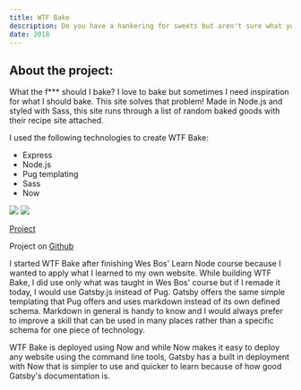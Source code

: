 ```yaml
---
title: WTF Bake
description: Do you have a hankering for sweets but aren't sure what you want to make? WTF Bake is here to help! It will randomly sort through a list of my favorite recipes to help you satisfy your sweet tooth!
date: 2018
---
```


## About the project:

What the f\*\*\* should I bake? I love to bake but sometimes I need inspiration for what I should bake. This site solves that problem! Made in Node.js and styled with Sass, this site runs through a list of random baked goods with their recipe site attached.

I used the following technologies to create WTF Bake:

- Express
- Node.js
- Pug templating
- Sass
- Now

<div class="post__images">
  <img class="post__image" src="/portfolio/images/homeView.png">
  <img class="post__image" src="/portfolio/images/recipeView.png">
</div>

[Project](https://wtf-bake-buuauiwmmd.now.sh/)

Project on [Github](https://github.com/abbeyhrt/wtf-bake)

I started WTF Bake after finishing Wes Bos' Learn Node course because I wanted to apply what I learned to my own website. While building WTF Bake, I did use only what was taught in Wes Bos' course but if I remade it today, I would use Gatsby.js instead of Pug. Gatsby offers the same simple templating that Pug offers and uses markdown instead of its own defined schema. Markdown in general is handy to know and I would always prefer to improve a skill that can be used in many places rather than a specific schema for one piece of technology.

WTF Bake is deployed using Now and while Now makes it easy to deploy any website using the command line tools, Gatsby has a built in deployment with Now that is simpler to use and quicker to learn because of how good Gatsby's documentation is.
